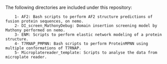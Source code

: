 The following directories are included under this repository:

        1- AF2: Bash scripts to perform AF2 structure predictions of fusion protein sequences, on nemo.
        2- DI_screen_MathonyDebug: Domain insertion screening model by Mathony performed on nemo. 
        3- ENM: Scripts to perform elastic network modeling of a protein structure.
        4- T7RNAP_PMPNN: Bash scripts to perform ProteinMPNN using multiple conformations of T7RNAP.
        5- Microplatereader_template: Scripts to analyse the data from microplate reader. 

